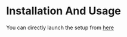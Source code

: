 # Installation And Usage #

You can directly launch the setup from [here](http://crucible-excel-dump.googlecode.com/svn/trunk/Publish/setup.exe)